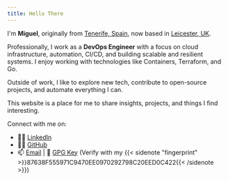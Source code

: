 ```yaml
---
title: Hello There
---
```


I'm **Miguel**, originally from [Tenerife, Spain](https://maps.app.goo.gl/QoJz1JZsM4w9tTqs5), now based in [Leicester, UK](https://maps.app.goo.gl/oK1RmSCska8D9TAa9).

Professionally, I work as a **DevOps Engineer** with a focus on cloud infrastructure, automation, CI/CD, and building scalable and resilient systems. I enjoy working with technologies like Containers, Terraform, and Go.

Outside of work, I like to explore new tech, contribute to open-source projects, and automate everything I can.

This website is a place for me to share insights, projects, and things I find interesting.

Connect with me on:  

- 👨‍💼 [LinkedIn](https://www.linkedin.com/in/migueldhdez)
- 🧑‍💻 [GitHub](https://github.com/Madh93)
- 📫 [Email](mailto:me@mhdez.com) | 🔑 [GPG Key](/pubkey.asc) (Verify with my {{< sidenote "fingerprint"  >}}87638F555971C9470EE0970292798C20EED0C422{{< /sidenote >}})
